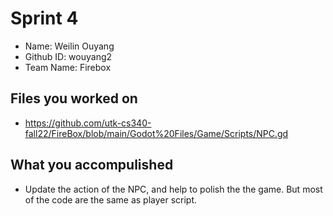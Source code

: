 # Sprint 4
- Name: Weilin Ouyang
- Github ID: wouyang2 
- Team Name: Firebox 

## Files you worked on 
- https://github.com/utk-cs340-fall22/FireBox/blob/main/Godot%20Files/Game/Scripts/NPC.gd

## What you accompulished 
- Update the action of the NPC, and help to polish the the game. But most of the code are the same as player script. 
